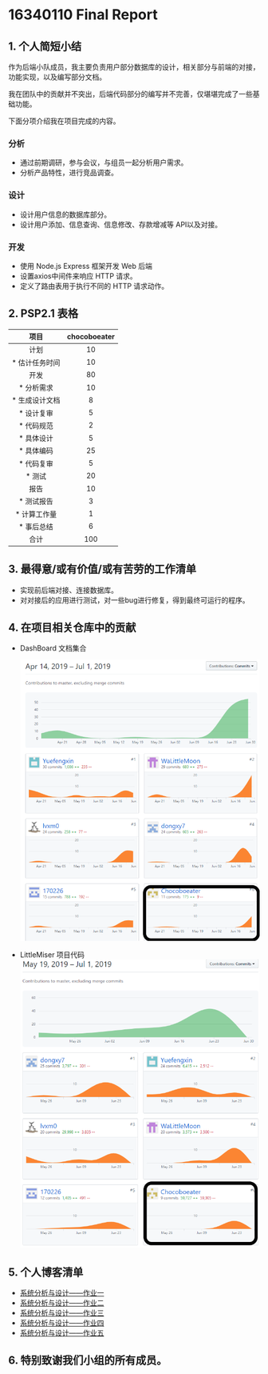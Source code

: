 # 16340110 Final Report
## 1. 个人简短小结
作为后端小队成员，我主要负责用户部分数据库的设计，相关部分与前端的对接，功能实现，以及编写部分文档。  

我在团队中的贡献并不突出，后端代码部分的编写并不完善，仅堪堪完成了一些基础功能。

下面分项介绍我在项目完成的内容。

### 分析
- 通过前期调研，参与会议，与组员一起分析用户需求。
- 分析产品特性，进行竞品调查。

### 设计
- 设计用户信息的数据库部分。
- 设计用户添加、信息查询、信息修改、存款增减等 API以及对接。

### 开发
- 使用 Node.js Express 框架开发 Web 后端
- 设置axios中间件来响应 HTTP 请求。
- 定义了路由表用于执行不同的 HTTP 请求动作。

## 2. PSP2.1 表格  

|      项目      | chocoboeater | 
| :------------: | :--: | 
|      计划      |    10    |
| * 估计任务时间 |    10    |  
|      开发      |  80    | 
|   * 分析需求   |   10    |
| * 生成设计文档 |   8    |
|   * 设计复审   |   5    |
|   * 代码规范   |    2    |
|   * 具体设计   |   5    | 
|    * 具体编码    |  25    | 
|   * 代码复审   |   5    |  
|    * 测试      |   20   |
|    报告        |   10    | 
|   * 测试报告   |   3   | 
|  * 计算工作量  |   1   | 
|  * 事后总结    |   6    | 
|      合计      |   100    | 

## 3. 最得意/或有价值/或有苦劳的工作清单
- 实现前后端对接、连接数据库。
- 对对接后的应用进行测试，对一些bug进行修复，得到最终可运行的程序。

## 4. 在项目相关仓库中的贡献
- DashBoard 文档集合
  
  ![文档贡献](../../images/110-1.PNG)

- LittleMiser 项目代码  
  ![代码贡献](../../images/110-2.PNG)

## 5. 个人博客清单
- [系统分析与设计——作业一](https://blog.csdn.net/chocoboeater/article/details/88663409)
- [系统分析与设计——作业二](https://blog.csdn.net/chocoboeater/article/details/89287335)
- [系统分析与设计——作业三](https://blog.csdn.net/chocoboeater/article/details/89291674)
- [系统分析与设计——作业四](https://blog.csdn.net/chocoboeater/article/details/90306510)
- [系统分析与设计——作业五](https://blog.csdn.net/chocoboeater/article/details/90444892)

## 6. 特别致谢我们小组的所有成员。
